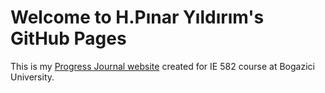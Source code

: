 
# Welcome to H.Pınar Yıldırım's GitHub Pages

This is my [Progress Journal website](https://bu-ie-582.github.io/fall21-hpinaryildirim/) created for IE 582 course at Bogazici University. 